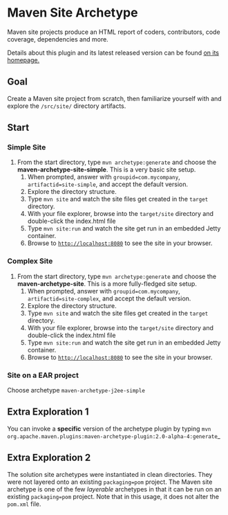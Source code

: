# Maven Site Archetype
Maven site projects produce an HTML report of coders, contributors, code coverage, dependencies and more.

Details about this plugin and its latest released version can be found [on its homepage.](http://maven.apache.org/plugins/maven-archetype-plugin/project-summary.html)

## Goal
Create a Maven site project from scratch, then familiarize yourself with and explore the `/src/site/` directory artifacts.

## Start

### Simple Site
1. From the start directory, type `mvn archetype:generate` and choose the **maven-archetype-site-simple**.  This is a very basic site setup.
   1. When prompted, answer with `groupid=com.mycompany`, `artifactid=site-simple`, and accept the default version.
   2. Explore the directory structure.
   3. Type `mvn site` and watch the site files get created in the `target` directory.
   4. With your file explorer, browse into the `target/site` directory and double-click the index.html file
   4. Type `mvn site:run` and watch the site get run in an embedded Jetty container.
   5. Browse to [`http://localhost:8080`](http://localhost:8080) to see the site in your browser.

### Complex Site
1. From the start directory, type `mvn archetype:generate` and choose the **maven-archetype-site**.  This is a more fully-fledged site setup.
   1. When prompted, answer with `groupid=com.mycompany`, `artifactid=site-complex`, and accept the default version.
   2. Explore the directory structure.
   3. Type `mvn site` and watch the site files get created in the `target` directory.
   4. With your file explorer, browse into the `target/site` directory and double-click the index.html file
   4. Type `mvn site:run` and watch the site get run in an embedded Jetty container.
   5. Browse to [`http://localhost:8080`](http://localhost:8080) to see the site in your browser.

### Site on a EAR project
Choose archetype `maven-archetype-j2ee-simple`


## Extra Exploration 1
You can invoke a __specific__ version of the archetype plugin by typing `mvn org.apache.maven.plugins:maven-archetype-plugin:2.0-alpha-4:generate`_

## Extra Exploration 2
The solution site archetypes were instantiated in clean directories.  They were not layered onto an existing `packaging=pom` project.  The Maven site archetype is one of the few _layerable_ archetypes in that it can be run on an existing `packaging=pom` project.  Note that in this usage, it does not alter the `pom.xml` file.